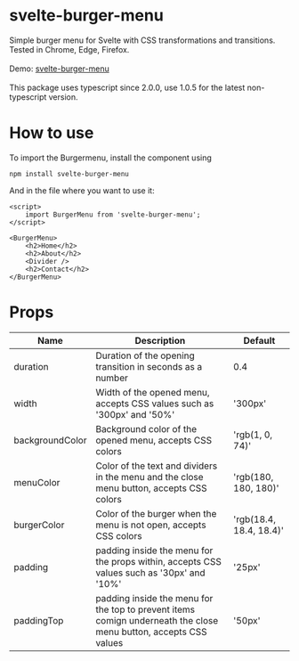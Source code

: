 # svelte-burger-menu
Simple burger menu for Svelte with CSS transformations and transitions. Tested in Chrome, Edge, Firefox.<br>  
Demo: [svelte-burger-menu](https://svelte.dev/repl/9fae5dd43aae48feaa1018bbd798de0e?version=3.31.2)
<br><br>
This package uses typescript since 2.0.0, use 1.0.5 for the latest non-typescript version.

# How to use
To import the Burgermenu, install the component using 
```
npm install svelte-burger-menu
```

And in the file where you want to use it:
```
<script>
    import BurgerMenu from 'svelte-burger-menu';
</script>

<BurgerMenu>
    <h2>Home</h2>
    <h2>About</h2>
    <Divider />
    <h2>Contact</h2>
</BurgerMenu>
```

# Props
| Name             | Description                                                                                                     | Default                 |
| ---------------- | --------------------------------------------------------------------------------------------------------------- | ----------------------- |
| duration         | Duration of the opening transition in seconds as a number                                                       | 0.4                     |
| width            | Width of the opened menu, accepts CSS values such as '300px' and '50%'                                          | '300px'                 | 
| backgroundColor  | Background color of the opened menu, accepts CSS colors                                                         |'rgb(1, 0, 74)'          |
| menuColor        | Color of the text and dividers in the menu and the close menu button, accepts CSS colors                        | 'rgb(180, 180, 180)'    |
| burgerColor      | Color of the burger when the menu is not open, accepts CSS colors                                               | 'rgb(18.4, 18.4, 18.4)' |
| padding          | padding inside the menu for the props within, accepts CSS values such as '30px' and '10%'                       | '25px'                  |
| paddingTop       | padding inside the menu for the top to prevent items comign underneath the close menu button, accepts CSS values| '50px'                  |
